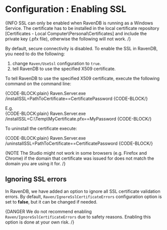 # Configuration : Enabling SSL

{INFO SSL can only be enabled when RavenDB is running as a Windows Service. The certificate has to be installed in the local certificate repository [Certificates - Local Computer\Personal\Certificates] and include the private key (.pfx file), otherwise the following will not work. /}

By default, secure connectivity is disabled. To enable the SSL in RavenDB, you need to do the following:

1. change `Raven/UseSsl` configuration to `true`.  
2. tell RavenDB to use the specified X509 certificate. 

To tell RavenDB to use the specified X509 certificate, execute the following command on the command line:   

{CODE-BLOCK:plain}
Raven.Server.exe /installSSL=PathToCertificate==CertificatePassword
{CODE-BLOCK/}

E.g.   
{CODE-BLOCK:plain}
Raven.Server.exe /installSSL=C:\Temp\MyCertificate.pfx==MyPassword
{CODE-BLOCK/}

To uninstall the certificate execute:    

{CODE-BLOCK:plain}
Raven.Server.exe /uninstallSSL=PathToCertificate==CertificatePassword
{CODE-BLOCK/}

{NOTE The Studio might not work in some browsers (e.g. Firefox and Chrome) if the domain that certificate was issued for does not match the domain you are using it for. /}   

## Ignoring SSL errors

In RavenDB, we have added an option to ignore all SSL certificate validation errors. By default, `Raven/IgnoreSslCertificateErrors` configuration option is set to **false**, but it can be changed if needed.

{DANGER We do not recommend enabling `Raven/IgnoreSslCertificateErrors` due to safety reasons. Enabling this option is done at your own risk. /}
